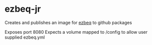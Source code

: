 # ezbeq-jr

Creates and publishes an image for [ezbeq](https://github.com/3ll3d00d/ezbeq) to github packages

Exposes port 8080 
Expects a volume mapped to /config to allow user supplied ezbeq.yml 

